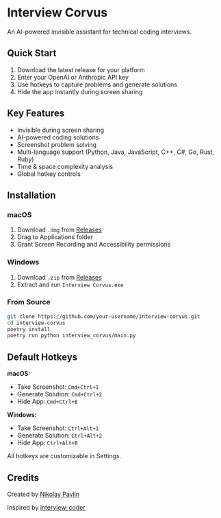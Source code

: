 # Interview Corvus

An AI-powered invisible assistant for technical coding interviews.

## Quick Start

1. Download the latest release for your platform
2. Enter your OpenAI or Anthropic API key
3. Use hotkeys to capture problems and generate solutions
4. Hide the app instantly during screen sharing

## Key Features

- Invisible during screen sharing
- AI-powered coding solutions
- Screenshot problem solving
- Multi-language support (Python, Java, JavaScript, C++, C#, Go, Rust, Ruby)
- Time & space complexity analysis
- Global hotkey controls

## Installation

### macOS
1. Download `.dmg` from [Releases](https://github.com/afaneor/interview-corvus/releases)
2. Drag to Applications folder
3. Grant Screen Recording and Accessibility permissions

### Windows
1. Download `.zip` from [Releases](https://github.com/afaneor/interview-corvus/releases)
2. Extract and run `Interview Corvus.exe`

### From Source
```bash
git clone https://github.com/your-username/interview-corvus.git
cd interview-corvus
poetry install
poetry run python interview_corvus/main.py
```

## Default Hotkeys

**macOS:**
- Take Screenshot: `Cmd+Ctrl+1`
- Generate Solution: `Cmd+Ctrl+2`
- Hide App: `Cmd+Ctrl+B`

**Windows:**
- Take Screenshot: `Ctrl+Alt+1`
- Generate Solution: `Ctrl+Alt+2`
- Hide App: `Ctrl+Alt+B`

All hotkeys are customizable in Settings.

## Credits

Created by [Nikolay Pavlin](https://t.me/pavlin_share)

Inspired by [interview-coder](https://github.com/ibttf/interview-coder)
